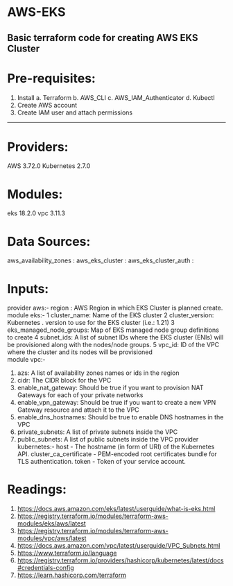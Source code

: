 # AWS-EKS
Basic terraform code for creating AWS EKS Cluster
-------------------------------------------------
Pre-requisites:
===============
1. Install 
    a. Terraform
    b. AWS_CLI
    c. AWS_IAM_Authenticator
    d. Kubectl
2. Create AWS account
3. Create IAM user and attach permissions 
____________________________________________________

Providers:
========
AWS	3.72.0
Kubernetes	2.7.0

Modules:
========
eks 18.2.0
vpc 3.11.3

Data Sources:
=============
aws_availability_zones : 
aws_eks_cluster :
aws_eks_cluster_auth :

Inputs:
=======
provider aws:-
region : AWS Region in which EKS Cluster is planned create.
module eks:-
1 cluster_name:	Name of the EKS cluster
2 cluster_version: 	Kubernetes <major>.<minor> version to use for the EKS cluster (i.e.: 1.21)
3 eks_managed_node_groups: 	Map of EKS managed node group definitions to create
4 subnet_ids:	A list of subnet IDs where the EKS cluster (ENIs) will be provisioned along with the nodes/node groups.
5 vpc_id:	ID of the VPC where the cluster and its nodes will be provisioned  
module vpc:-
1. azs:	A list of availability zones names or ids in the region
2. cidr:	The CIDR block for the VPC
3. enable_nat_gateway:	Should be true if you want to provision NAT Gateways for each of your private networks
4. enable_vpn_gateway:	Should be true if you want to create a new VPN Gateway resource and attach it to the VPC
5. enable_dns_hostnames:	Should be true to enable DNS hostnames in the VPC
6. private_subnets:	A list of private subnets inside the VPC  
7. public_subnets:	A list of public subnets inside the VPC
provider kubernetes:-
host - The hostname (in form of URI) of the Kubernetes API. 
cluster_ca_certificate -  PEM-encoded root certificates bundle for TLS authentication. 
token - Token of your service account.

  
  Readings:
  =========
  1. https://docs.aws.amazon.com/eks/latest/userguide/what-is-eks.html
  2. https://registry.terraform.io/modules/terraform-aws-modules/eks/aws/latest
  3. https://registry.terraform.io/modules/terraform-aws-modules/vpc/aws/latest
  4. https://docs.aws.amazon.com/vpc/latest/userguide/VPC_Subnets.html
  5. https://www.terraform.io/language
  6. https://registry.terraform.io/providers/hashicorp/kubernetes/latest/docs#credentials-config
  7. https://learn.hashicorp.com/terraform
